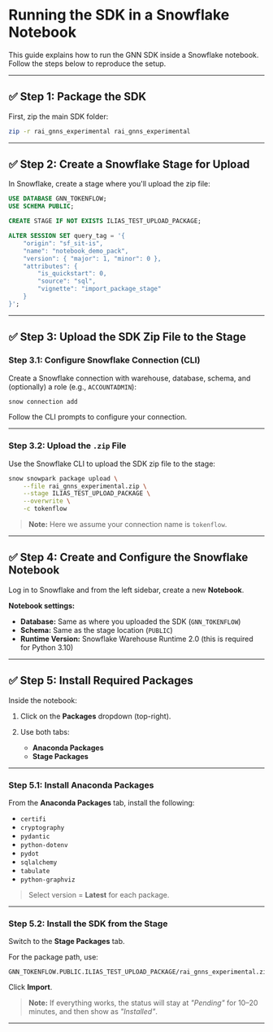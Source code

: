 # Running the SDK in a Snowflake Notebook

This guide explains how to run the GNN SDK inside a Snowflake notebook. Follow the steps below to reproduce the setup.

---

## ✅ Step 1: Package the SDK

First, zip the main SDK folder:

```bash
zip -r rai_gnns_experimental rai_gnns_experimental
````

---

## ✅ Step 2: Create a Snowflake Stage for Upload

In Snowflake, create a stage where you'll upload the zip file:

```sql
USE DATABASE GNN_TOKENFLOW;
USE SCHEMA PUBLIC;

CREATE STAGE IF NOT EXISTS ILIAS_TEST_UPLOAD_PACKAGE;

ALTER SESSION SET query_tag = '{
    "origin": "sf_sit-is",
    "name": "notebook_demo_pack",
    "version": { "major": 1, "minor": 0 },
    "attributes": {
        "is_quickstart": 0,
        "source": "sql",
        "vignette": "import_package_stage"
    }
}';
```

---

## ✅ Step 3: Upload the SDK Zip File to the Stage

### Step 3.1: Configure Snowflake Connection (CLI)

Create a Snowflake connection with warehouse, database, schema, and (optionally) a role (e.g., `ACCOUNTADMIN`):

```bash
snow connection add
```

Follow the CLI prompts to configure your connection.

---

### Step 3.2: Upload the `.zip` File

Use the Snowflake CLI to upload the SDK zip file to the stage:

```bash
snow snowpark package upload \
    --file rai_gnns_experimental.zip \
    --stage ILIAS_TEST_UPLOAD_PACKAGE \
    --overwrite \
    -c tokenflow
```

> **Note:**
> Here we assume your connection name is `tokenflow`.

---

## ✅ Step 4: Create and Configure the Snowflake Notebook

Log in to Snowflake and from the left sidebar, create a new **Notebook**.

**Notebook settings:**

* **Database:** Same as where you uploaded the SDK (`GNN_TOKENFLOW`)
* **Schema:** Same as the stage location (`PUBLIC`)
* **Runtime Version:** Snowflake Warehouse Runtime 2.0 (this is required for Python 3.10)

---

## ✅ Step 5: Install Required Packages

Inside the notebook:

1. Click on the **Packages** dropdown (top-right).
2. Use both tabs:

   * **Anaconda Packages**
   * **Stage Packages**

---

### Step 5.1: Install Anaconda Packages

From the **Anaconda Packages** tab, install the following:

* `certifi`
* `cryptography`
* `pydantic`
* `python-dotenv`
* `pydot`
* `sqlalchemy`
* `tabulate`
* `python-graphviz`

> Select version = **Latest** for each package.

---

### Step 5.2: Install the SDK from the Stage

Switch to the **Stage Packages** tab.

For the package path, use:

```
GNN_TOKENFLOW.PUBLIC.ILIAS_TEST_UPLOAD_PACKAGE/rai_gnns_experimental.zip
```

Click **Import**.

> **Note:**
> If everything works, the status will stay at *"Pending"* for 10–20 minutes, and then show as *"Installed"*.

---
